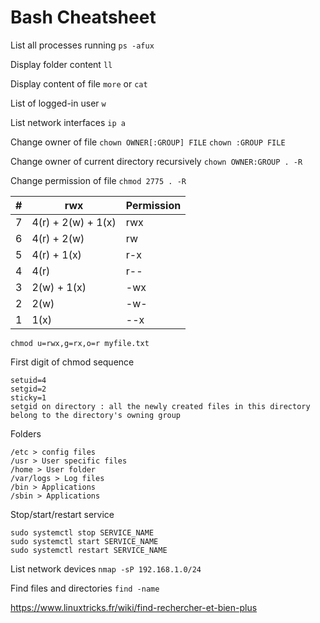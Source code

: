 # Bash Cheatsheet

List all processes running
```ps -afux```

Display folder content
```ll```

Display content of file
```more``` or ```cat```

List of logged-in user
```w```

List network interfaces
```ip a```

Change owner of file
```chown OWNER[:GROUP] FILE```
```chown :GROUP FILE```


Change owner of current directory recursively
```chown OWNER:GROUP . -R```

Change permission of file
```chmod 2775 . -R```

| #   | rwx                | Permission |
| --- | ------------------ | ---------- |
| 7	  | 4(r) + 2(w) + 1(x) | rwx        |
| 6	  | 4(r) + 2(w)        | rw         |
| 5	  | 4(r) + 1(x)        | r-x        |
| 4	  | 4(r)	           | r--        |
| 3   | 2(w) + 1(x)        | -wx        |
| 2   | 2(w)               | -w-        |
| 1   | 1(x)               | --x        |

```chmod u=rwx,g=rx,o=r myfile.txt```

First digit of chmod sequence 
```
setuid=4
setgid=2
sticky=1
setgid on directory : all the newly created files in this directory belong to the directory's owning group 
```

Folders
``` 
/etc > config files
/usr > User specific files
/home > User folder
/var/logs > Log files
/bin > Applications
/sbin > Applications 
```

Stop/start/restart service
```
sudo systemctl stop SERVICE_NAME
sudo systemctl start SERVICE_NAME
sudo systemctl restart SERVICE_NAME
```

List network devices
```nmap -sP 192.168.1.0/24```

Find files and directories
```find -name```

https://www.linuxtricks.fr/wiki/find-rechercher-et-bien-plus